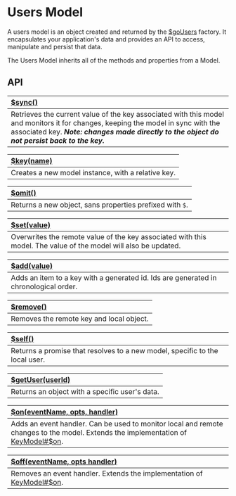 # Users Model

A users model is an object created and returned by the [$goUsers](../../users.md) factory.
It encapsulates your application's data and provides an API to access, manipulate
and persist that data.

The Users Model inherits all of the methods and properties from a Model.

## API

| [$sync()](../sync.md)|
|:--|
| Retrieves the current value of the key associated with this model and monitors it for changes, keeping the model in sync with the  associated key.  ***Note: changes made directly to the object do not persist back to the key.*** |

| [$key(name)](../key.md)|
|:--|
| Creates a new model instance, with a relative key. |

| [$omit()](../omit.md)|
|:--|
| Returns a new object, sans properties prefixed with `$`. |

| [$set(value)](../key_model/set.md)|
|:--|
| Overwrites the remote value of the key associated with this model.  The value of the model will also be updated. |

| [$add(value)](../key_model/add.md)|
|:--|
| Adds an item to a key with a generated id.  Ids are generated in chronological order. |

| [$remove()](../key_model/remove.md)|
|:--|
| Removes the remote key and local object. |

| [$self()](./self.md)|
|:--|
| Returns a promise that resolves to a new model, specific to the local user. |

| [$getUser(userId)](./get_user.md)|
|:--|
| Returns an object with a specific user's data. |

| [$on(eventName, opts, handler)](./on.md)|
|:--|
| Adds an event handler. Can be used to monitor local and remote changes to the model. Extends the implementation of [KeyModel#$on](../key_model/on). |

| [$off(eventName, opts handler)](./off.md)|
|:--|
| Removes an event handler. Extends the implementation of [KeyModel#$on](../key_model/on.md). |
